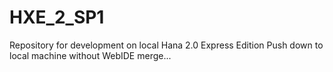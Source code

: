 # HXE_2_SP1
Repository for development on local Hana 2.0 Express Edition
Push down to local machine without WebIDE merge...
